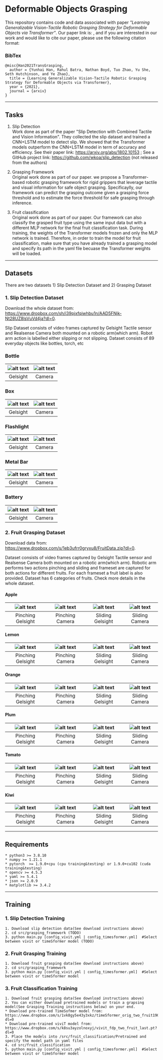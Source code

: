 # Deformable Objects Grasping

This repository contains code and data associated with paper *"Learning Generalizable Vision-Tactile Robotic Grasping Strategy for Deformable Objects via Transformer"*. Our paper link is: , and if you are interested in our work and would like to cite our paper, please use the following citation format:

### BibTex
```
@misc{Han2021TransGrasping,
  author = {Yunhai Han, Rahul Batra, Nathan Boyd, Tuo Zhao, Yu She, Seth Hutchinson, and Ye Zhao},
  title = {Learning Generalizable Vision-Tactile Robotic Grasping Strategy for Deformable Objects via Transformer},
  year = {2021},
  journal = {arxiv}
}
```
***

## Tasks
1) Slip Detection  
Work done as part of the paper "Slip Detection with Combined Tactile and Vision Information". They collected the slip dataset and trained a CNN+LSTM model to detect slip. We showed that the Transformer models outperform the CNN+LSTM model  in term of accuracy and efficiency. 
See their paper link: https://arxiv.org/abs/1802.10153
; See a GitHub project link: https://github.com/wkoa/slip_detection (not released from the authors)

2) Grasping Framework  
Original work done as part of our paper. we propose a Transformer-based robotic grasping framework for rigid grippers that leverage tactile and visual information for safe object grasping. Specificaylly, our framework can predict the grasping outcome given a grasping force threshold and to estimate the force threshold for safe grasping through inference. 

3) Fruit classification  
Original work done as part of our paper. Our framework can also classify the grasped fruit type using the same input data but with a different MLP network for the final fruit classification task. During training, the weights of the Transformer models frozen and only the MLP network is trained. Therefore, in order to train the model for fruit classification, make sure that you have already trained a grasping model and specify its path in the yaml file becuase the Transformer weights will be loaded.



***

## Datasets

There are two datasets 1) Slip Detection Dataset and 2) Grasping Dataset

### 1. Slip Detection Dataset
Download the whole dataset from: https://www.dropbox.com/sh/i39pjxfqiwhbu1n/AAD5FNjk-Nt28UZ8lsVuVd4ja?dl=0. 

Slip Dataset consists of video frames captured by Gelsight Tactile sensor and Realsense Camera both mounted on a robotic arm(which arm). Robot arm action is labelled either slipping or not slipping. Dataset consists of 89 everyday objects like bottles, torch, etc

### Bottle
![alt text](data_example/slip_detection/object001_gelsight.gif     "Gelsight frame" ) | ![alt text](data_example/slip_detection/object001_realsense.gif    "Realsense frame" )
:--:|:--:
Gelsight | Camera 

### Box
![alt text](data_example/slip_detection/object002_gelsight.gif     "Gelsight frame" ) | ![alt text](data_example/slip_detection/object002_realsense.gif    "Realsense frame" )
:--:|:--:
Gelsight | Camera 

### Flashlight 
![alt text](data_example/slip_detection/object003_gelsight.gif     "Gelsight frame" ) | ![alt text](data_example/slip_detection/object003_realsense.gif    "Realsense frame" )
:--:|:--:
Gelsight | Camera 

### Metal Bar
![alt text](data_example/slip_detection/object005_gelsight.gif     "Gelsight frame" ) | ![alt text](data_example/slip_detection/object005_realsense.gif    "Realsense frame" )
:--:|:--:
Gelsight | Camera 

### Battery
![alt text](data_example/slip_detection/object007_gelsight.gif     "Gelsight frame" ) | ![alt text](data_example/slip_detection/object007_realsense.gif    "Realsense frame" )
:--:|:--:
Gelsight | Camera 


### 2. Fruit Grasping Dataset
Download data from: https://www.dropbox.com/s/1eb3ufrr0gryxu8/FruitData.zip?dl=0.

Dataset consists of video frames captured by Gelsight Tactile sensor and Realsense Camera both mounted on a robotic arm(which arm). Robotic arm performs two actions pinching and sliding and frameset are captured for both actions for different fruits. For each frameset a fruit label is also provided. Dataset has 6 categories of fruits. Check more details in the whole dataset.

#### Apple
![alt text](data_example/fruit_data/apple_grasping_gelsight.gif     "Gelsight frame" ) | ![alt text](data_example/fruit_data/apple_grasping_realsense.gif    "Realsense frame" )|![alt text](data_example/fruit_data/apple_sliding_gelsight.gif      "Gelsight frame" )| ![alt text](data_example/fruit_data/apple_sliding_realsense.gif     "Realsense frame" )
:--:|:--:|:--:|:--:
Pinching Gelsight | Pinching Camera | Sliding Gelsight | Sliding Camera

#### Lemon
![alt text](data_example/fruit_data/lemon_grasping_gelsight.gif     "Gelsight frame" ) | ![alt text](data_example/fruit_data/lemon_grasping_realsense.gif    "Realsense frame" ) |![alt text](data_example/fruit_data/lemon_sliding_gelsight.gif      "Gelsight frame" ) |![alt text](data_example/fruit_data/lemon_sliding_realsense.gif     "Realsense frame" )
:--:|:--:|:--:|:--:
Pinching Gelsight | Pinching Camera | Sliding Gelsight | Sliding Camera

#### Orange
![alt text](data_example/fruit_data/orange_grasping_gelsight.gif     "Gelsight frame" ) |![alt text](data_example/fruit_data/orange_grasping_realsense.gif    "Realsense frame" ) | ![alt text](data_example/fruit_data/orange_sliding_gelsight.gif      "Gelsight frame" ) | ![alt text](data_example/fruit_data/orange_sliding_realsense.gif     "Realsense frame" )
:--:|:--:|:--:|:--:
Pinching Gelsight | Pinching Camera | Sliding Gelsight | Sliding Camera

#### Plum
![alt text](data_example/fruit_data/plum_grasping_gelsight.gif     "Gelsight frame" ) | ![alt text](data_example/fruit_data/plum_grasping_realsense.gif    "Realsense frame" ) | ![alt text](data_example/fruit_data/plum_sliding_gelsight.gif      "Gelsight frame" ) |![alt text](data_example/fruit_data/plum_sliding_realsense.gif     "Realsense frame" )
:--:|:--:|:--:|:--:
Pinching Gelsight | Pinching Camera | Sliding Gelsight | Sliding Camera

#### Tomato
![alt text](data_example/fruit_data/tomato_grasping_gelsight.gif     "Gelsight frame" )|![alt text](data_example/fruit_data/tomato_grasping_realsense.gif    "Realsense frame" )|![alt text](data_example/fruit_data/tomato_sliding_gelsight.gif      "Gelsight frame" )|![alt text](data_example/fruit_data/tomato_sliding_realsense.gif     "Realsense frame" )
:--:|:--:|:--:|:--:
Pinching Gelsight | Pinching Camera | Sliding Gelsight | Sliding Camera

#### Kiwi 
![alt text](data_example/fruit_data/kiwi_grasping_gelsight.gif     "Gelsight frame" )|![alt text](data_example/fruit_data/kiwi_grasping_realsense.gif    "Realsense frame" )|![alt text](data_example/fruit_data/kiwi_sliding_gelsight.gif      "Gelsight frame" )|![alt text](data_example/fruit_data/kiwi_sliding_realsense.gif     "Realsense frame" )
:--:|:--:|:--:|:--:
Pinching Gelsight | Pinching Camera | Sliding Gelsight | Sliding Camera


***

## Requirements
    * python3 >= 3.8.10                 
    * numpy >= 1.21.1                
    * pytorch  >= 1.9.0+cpu (cpu training&testing) or 1.9.0+cu102 (cuda training&testing)
    * opencv >= 4.5.3
    * yaml >= 5.4.1
    * json >= 2.0.9
    * matplotlib >= 3.4.2
***


## Training

### 1. Slip Detection Training 
```
1. Download slip detection data(See download instructions above)
2. cd src/grasping_framework (TODO)
3. python main.py [config_vivit.yml | config_timesformer.yml]  #Select between vivit or timeSformer model (TODO)
```

### 2. Fruit Grasping Training 
```
1. Download fruit grasping data(See download instructions above)
2. cd src/grasping_framework
3. python main.py [config_vivit.yml | config_timesformer.yml]  #Select between vivit or timeSformer model
```

### 3. Fruit Classification Training 
```
1. Download fruit grasping data(See download instructions above)
2. You can either download pretrained models or train a grapsing model(See Grasping Training instructions below) on your end.
* Download pre-trained TimeSofmer model from: https://www.dropbox.com/s/1vk8gy5e43y3xkz/timeSformer_orig_two_fruit190.pt?dl=0
* Download pre-trained viviT model from: https://www.dropbox.com/s/k8su3ayzolnoxyj/vivit_fdp_two_fruit_last.pt?dl=0 
3. Place the models into /src/fruit_classification/Pretrained and specify the model path in yaml files
4. cd src/fruit_classification
5. python main.py [config_vivit.yml | config_timesformer.yml]  #Select between vivit or timeSformer model
```

